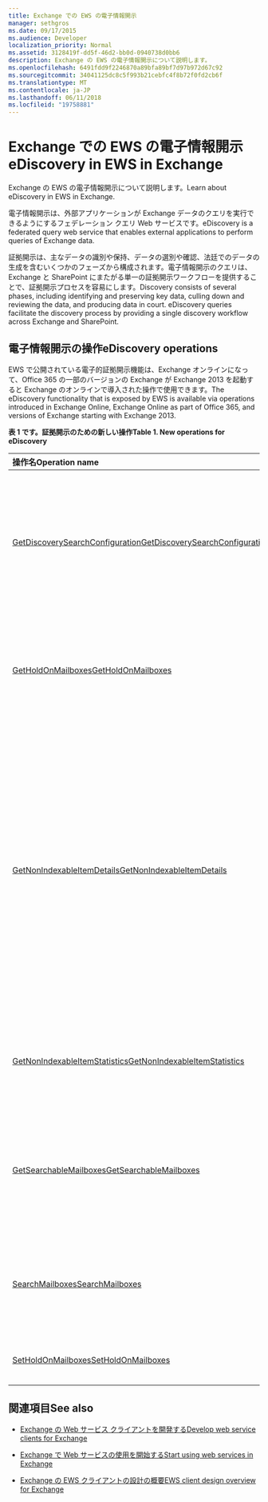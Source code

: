 ```yaml
---
title: Exchange での EWS の電子情報開示
manager: sethgros
ms.date: 09/17/2015
ms.audience: Developer
localization_priority: Normal
ms.assetid: 3128419f-dd5f-46d2-bb0d-0940738d0bb6
description: Exchange の EWS の電子情報開示について説明します。
ms.openlocfilehash: 6491fdd9f2246870a89bfa89bf7d97b972d67c92
ms.sourcegitcommit: 34041125dc8c5f993b21cebfc4f8b72f0fd2cb6f
ms.translationtype: MT
ms.contentlocale: ja-JP
ms.lasthandoff: 06/11/2018
ms.locfileid: "19758881"
---
```

# <a name="ediscovery-in-ews-in-exchange"></a><span data-ttu-id="fabc4-103">Exchange での EWS の電子情報開示</span><span class="sxs-lookup"><span data-stu-id="fabc4-103">eDiscovery in EWS in Exchange</span></span>

<span data-ttu-id="fabc4-104">Exchange の EWS の電子情報開示について説明します。</span><span class="sxs-lookup"><span data-stu-id="fabc4-104">Learn about eDiscovery in EWS in Exchange.</span></span>
  
<span data-ttu-id="fabc4-105">電子情報開示は、外部アプリケーションが Exchange データのクエリを実行できるようにするフェデレーション クエリ Web サービスです。</span><span class="sxs-lookup"><span data-stu-id="fabc4-105">eDiscovery is a federated query web service that enables external applications to perform queries of Exchange data.</span></span>
  
<span data-ttu-id="fabc4-p101">証拠開示は、主なデータの識別や保持、データの選別や確認、法廷でのデータの生成を含むいくつかのフェーズから構成されます。電子情報開示のクエリは、Exchange と SharePoint にまたがる単一の証拠開示ワークフローを提供することで、証拠開示プロセスを容易にします。</span><span class="sxs-lookup"><span data-stu-id="fabc4-p101">Discovery consists of several phases, including identifying and preserving key data, culling down and reviewing the data, and producing data in court. eDiscovery queries facilitate the discovery process by providing a single discovery workflow across Exchange and SharePoint.</span></span>
  
## <a name="ediscovery-operations"></a><span data-ttu-id="fabc4-108">電子情報開示の操作</span><span class="sxs-lookup"><span data-stu-id="fabc4-108">eDiscovery operations</span></span>

<span data-ttu-id="fabc4-109">EWS で公開されている電子的証拠開示機能は、Exchange オンラインになって、Office 365 の一部のバージョンの Exchange が Exchange 2013 を起動すると Exchange のオンラインで導入された操作で使用できます。</span><span class="sxs-lookup"><span data-stu-id="fabc4-109">The eDiscovery functionality that is exposed by EWS is available via operations introduced in Exchange Online, Exchange Online as part of Office 365, and versions of Exchange starting with Exchange 2013.</span></span> 
  
<span data-ttu-id="fabc4-110">**表 1 です。証拠開示のための新しい操作**</span><span class="sxs-lookup"><span data-stu-id="fabc4-110">**Table 1. New operations for eDiscovery**</span></span>

|<span data-ttu-id="fabc4-111">**操作名**</span><span class="sxs-lookup"><span data-stu-id="fabc4-111">**Operation name**</span></span>|<span data-ttu-id="fabc4-112">**説明**</span><span class="sxs-lookup"><span data-stu-id="fabc4-112">**Description**</span></span>|
|:-----|:-----|
|[<span data-ttu-id="fabc4-113">GetDiscoverySearchConfiguration</span><span class="sxs-lookup"><span data-stu-id="fabc4-113">GetDiscoverySearchConfiguration</span></span>](http://msdn.microsoft.com/library/8a54a6dc-110c-4972-a8bc-5ddb43c4b857%28Office.15%29.aspx) <br/> |<span data-ttu-id="fabc4-114">インプレース ホールド、保存された探索検索、探索検索が有効になっているメールボックスの構成情報を取得します。</span><span class="sxs-lookup"><span data-stu-id="fabc4-114">Gets configuration information for in-place holds, saved discovery searches, and the mailboxes that are enabled for discovery search.</span></span>  <br/> |
|[<span data-ttu-id="fabc4-115">GetHoldOnMailboxes</span><span class="sxs-lookup"><span data-stu-id="fabc4-115">GetHoldOnMailboxes</span></span>](http://msdn.microsoft.com/library/9157f329-80b4-4cd0-a158-378064966ae6%28Office.15%29.aspx) <br/> |<span data-ttu-id="fabc4-116">[SetHoldOnMailboxes 操作](http://msdn.microsoft.com/library/9015a0d8-3495-461b-aa79-797d23169585%28Office.15%29.aspx)を使用して設定は、クエリ ベースの保留の状態を取得します。</span><span class="sxs-lookup"><span data-stu-id="fabc4-116">Gets the status of a query-based hold, which is set by using the [SetHoldOnMailboxes operation](http://msdn.microsoft.com/library/9015a0d8-3495-461b-aa79-797d23169585%28Office.15%29.aspx).</span></span>  <br/> |
|[<span data-ttu-id="fabc4-117">GetNonIndexableItemDetails</span><span class="sxs-lookup"><span data-stu-id="fabc4-117">GetNonIndexableItemDetails</span></span>](http://msdn.microsoft.com/library/9279c3ad-f7c8-4bbc-b0a7-2c78416cb39a%28Office.15%29.aspx) <br/> |<span data-ttu-id="fabc4-p102">インデックスを作成できないアイテムの詳細を取得します。これには、アイテム識別子、エラー コード、エラーの説明、アイテムのインデックス作成をしようとしたタイミング、ファイルに関する追加情報が含まれますが、これに限定されません。</span><span class="sxs-lookup"><span data-stu-id="fabc4-p102">Retrieves details about items that cannot be indexed. This includes, but is not limited to, the item identifier, an error code, an error description, when an attempt was made to index the item, and additional information about the file.</span></span>  <br/> |
|[<span data-ttu-id="fabc4-120">GetNonIndexableItemStatistics</span><span class="sxs-lookup"><span data-stu-id="fabc4-120">GetNonIndexableItemStatistics</span></span>](http://msdn.microsoft.com/library/ed077877-9d98-4434-b8b6-a4a905e7f7a6%28Office.15%29.aspx) <br/> |<span data-ttu-id="fabc4-121">メールボックス内にある、インデックスを作成できないアイテムの数を取得します。</span><span class="sxs-lookup"><span data-stu-id="fabc4-121">Retrieves the count of items that cannot be indexed in a mailbox.</span></span>  <br/> |
|[<span data-ttu-id="fabc4-122">GetSearchableMailboxes</span><span class="sxs-lookup"><span data-stu-id="fabc4-122">GetSearchableMailboxes</span></span>](http://msdn.microsoft.com/library/47f8ff57-4835-4d2d-9136-44afb31a4cbe%28Office.15%29.aspx) <br/> |<span data-ttu-id="fabc4-123">クライアントが検索または電子情報開示を実行するアクセス許可を持つメールボックスの一覧を取得します。</span><span class="sxs-lookup"><span data-stu-id="fabc4-123">Gets a list of mailboxes that the client has permission to search or perform eDiscovery on.</span></span>  <br/> |
|[<span data-ttu-id="fabc4-124">SearchMailboxes</span><span class="sxs-lookup"><span data-stu-id="fabc4-124">SearchMailboxes</span></span>](http://msdn.microsoft.com/library/8a67c1d8-d021-4e68-aa62-35f7d9c2edc7%28Office.15%29.aspx) <br/> |<span data-ttu-id="fabc4-125">特定のメールボックス内にある、クエリ キーワードに一致するアイテムを検索します。</span><span class="sxs-lookup"><span data-stu-id="fabc4-125">Searches for items in specific mailboxes that match query keywords.</span></span>  <br/> |
|[<span data-ttu-id="fabc4-126">SetHoldOnMailboxes</span><span class="sxs-lookup"><span data-stu-id="fabc4-126">SetHoldOnMailboxes</span></span>](http://msdn.microsoft.com/library/9015a0d8-3495-461b-aa79-797d23169585%28Office.15%29.aspx) <br/> |<span data-ttu-id="fabc4-127">アイテムにクエリベースの保持を設定します。</span><span class="sxs-lookup"><span data-stu-id="fabc4-127">Sets a query-based hold on items.</span></span>  <br/> |
   
## <a name="see-also"></a><span data-ttu-id="fabc4-128">関連項目</span><span class="sxs-lookup"><span data-stu-id="fabc4-128">See also</span></span>

- [<span data-ttu-id="fabc4-129">Exchange の Web サービス クライアントを開発する</span><span class="sxs-lookup"><span data-stu-id="fabc4-129">Develop web service clients for Exchange</span></span>](develop-web-service-clients-for-exchange.md)
    
- [<span data-ttu-id="fabc4-130">Exchange で Web サービスの使用を開始する</span><span class="sxs-lookup"><span data-stu-id="fabc4-130">Start using web services in Exchange</span></span>](start-using-web-services-in-exchange.md)
    
- [<span data-ttu-id="fabc4-131">Exchange の EWS クライアントの設計の概要</span><span class="sxs-lookup"><span data-stu-id="fabc4-131">EWS client design overview for Exchange</span></span>](ews-client-design-overview-for-exchange.md)
    

